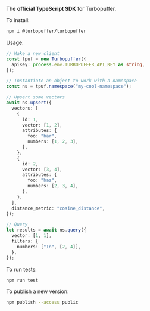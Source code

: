 The **official TypeScript SDK** for Turbopuffer.

To install:

```bash
npm i @turbopuffer/turbopuffer
```

Usage:

```ts
// Make a new client
const tpuf = new Turbopuffer({
  apiKey: process.env.TURBOPUFFER_API_KEY as string,
});

// Instantiate an object to work with a namespace
const ns = tpuf.namespace("my-cool-namespace");

// Upsert some vectors
await ns.upsert({
  vectors: [
    {
      id: 1,
      vector: [1, 2],
      attributes: {
        foo: "bar",
        numbers: [1, 2, 3],
      },
    },
    {
      id: 2,
      vector: [3, 4],
      attributes: {
        foo: "baz",
        numbers: [2, 3, 4],
      },
    },
  ],
  distance_metric: "cosine_distance",
});

// Query
let results = await ns.query({
  vector: [1, 1],
  filters: {
    numbers: ["In", [2, 4]],
  },
});
```

To run tests:

```bash
npm run test
```

To publish a new version:

```bash
npm publish --access public
```
